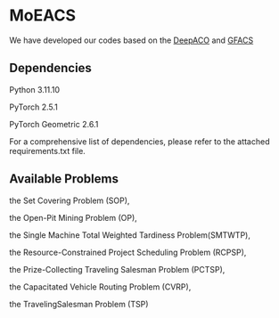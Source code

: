 # MoEACS

We have developed our codes based on the [DeepACO](https://github.com/henry-yeh/DeepACO) and [GFACS](https://github.com/ai4co/gfacs/tree/main)

## Dependencies
Python 3.11.10

PyTorch  2.5.1

PyTorch Geometric 2.6.1


For a comprehensive list of dependencies, please refer to the attached requirements.txt file.

##  Available Problems
the Set Covering Problem (SOP),

the Open-Pit Mining Problem (OP),

the Single Machine Total Weighted Tardiness Problem(SMTWTP),

the Resource-Constrained Project Scheduling Problem (RCPSP), 

the Prize-Collecting Traveling Salesman Problem (PCTSP),

the Capacitated Vehicle Routing Problem (CVRP),

the TravelingSalesman Problem (TSP)


